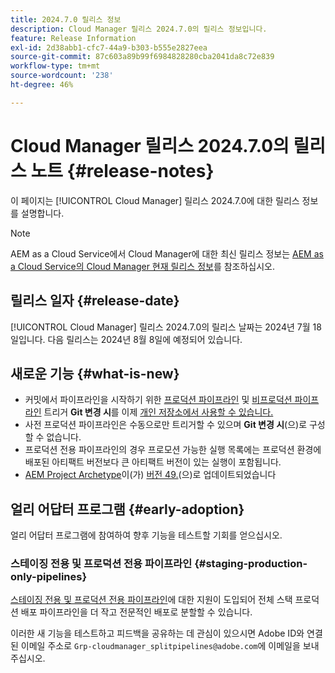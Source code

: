 ```yaml
---
title: 2024.7.0 릴리스 정보
description: Cloud Manager 릴리스 2024.7.0의 릴리스 정보입니다.
feature: Release Information
exl-id: 2d38abb1-cfc7-44a9-b303-b555e2827eea
source-git-commit: 87c603a89b99f6984828280cba2041da8c72e839
workflow-type: tm+mt
source-wordcount: '238'
ht-degree: 46%

---
```



# Cloud Manager 릴리스 2024.7.0의 릴리스 노트 {#release-notes}

이 페이지는 [!UICONTROL Cloud Manager] 릴리스 2024.7.0에 대한 릴리스 정보를 설명합니다.

>[!NOTE]
>
>AEM as a Cloud Service에서 Cloud Manager에 대한 최신 릴리스 정보는 [AEM as a Cloud Service의 Cloud Manager 현재 릴리스 정보](https://experienceleague.adobe.com/docs/experience-manager-cloud-service/content/implementing/using-cloud-manager/release-notes-cloud-manager/release-notes-cm-current.html)를 참조하십시오.

## 릴리스 일자 {#release-date}

[!UICONTROL Cloud Manager] 릴리스 2024.7.0의 릴리스 날짜는 2024년 7월 18일입니다. 다음 릴리스는 2024년 8월 8일에 예정되어 있습니다.

## 새로운 기능 {#what-is-new}

* 커밋에서 파이프라인을 시작하기 위한 [프로덕션 파이프라인](/help/using/production-pipelines.md#adding-production-pipeline) 및 [비프로덕션 파이프라인](/help/using/non-production-pipelines.md#adding-non-production-pipeline) 트리거 **Git 변경 시**&#x200B;를 이제 [개인 저장소에서 사용할 수 있습니다.](/help/managing-code/private-repositories.md)
* 사전 프로덕션 파이프라인은 수동으로만 트리거할 수 있으며 **Git 변경 시**(으)로 구성할 수 없습니다.
* 프로덕션 전용 파이프라인의 경우 프로모션 가능한 실행 목록에는 프로덕션 환경에 배포된 아티팩트 버전보다 큰 아티팩트 버전이 있는 실행이 포함됩니다.
* [AEM Project Archetype](https://experienceleague.adobe.com/docs/experience-manager-core-components/using/developing/archetype/overview.html)이(가) [버전 49.](https://github.com/adobe/aem-project-archetype/tree/aem-project-archetype-49)(으)로 업데이트되었습니다


## 얼리 어답터 프로그램 {#early-adoption}

얼리 어답터 프로그램에 참여하여 향후 기능을 테스트할 기회를 얻으십시오.

### 스테이징 전용 및 프로덕션 전용 파이프라인 {#staging-production-only-pipelines}

[스테이징 전용 및 프로덕션 전용 파이프라인](/help/using/stage-prod-only.md)에 대한 지원이 도입되어 전체 스택 프로덕션 배포 파이프라인을 더 작고 전문적인 배포로 분할할 수 있습니다.

이러한 새 기능을 테스트하고 피드백을 공유하는 데 관심이 있으시면 Adobe ID와 연결된 이메일 주소로 `Grp-cloudmanager_splitpipelines@adobe.com`에 이메일을 보내주십시오.
